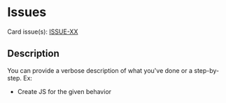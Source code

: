 # Issues

Card issue(s): [ISSUE-XX](https://github.com/codevor/logger.js/issues/<id>)

## Description

You can provide a verbose description of what you've done or a step-by-step. Ex:

- Create JS for the given behavior
